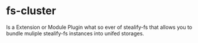 # fs-cluster
Is a Extension or Module Plugin what so ever of stealify-fs that allows you to bundle muliple stealify-fs instances into unifed storages.
